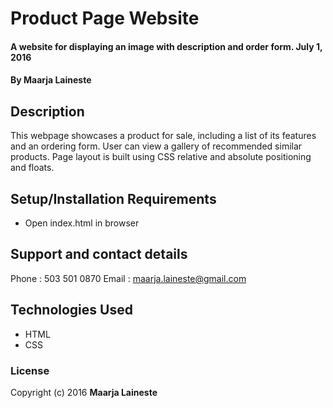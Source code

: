 # Product Page Website

#### A website for displaying an image with description and order form. July 1, 2016

#### By Maarja Laineste

## Description

This webpage showcases a product for sale, including a list of its features and an ordering form. User can view a gallery of recommended similar products. Page layout is built using CSS relative and absolute positioning and floats.

## Setup/Installation Requirements

* Open index.html in browser

## Support and contact details

Phone : 503 501 0870
Email : maarja.laineste@gmail.com

## Technologies Used

* HTML
* CSS

### License

Copyright (c) 2016 **Maarja Laineste**
